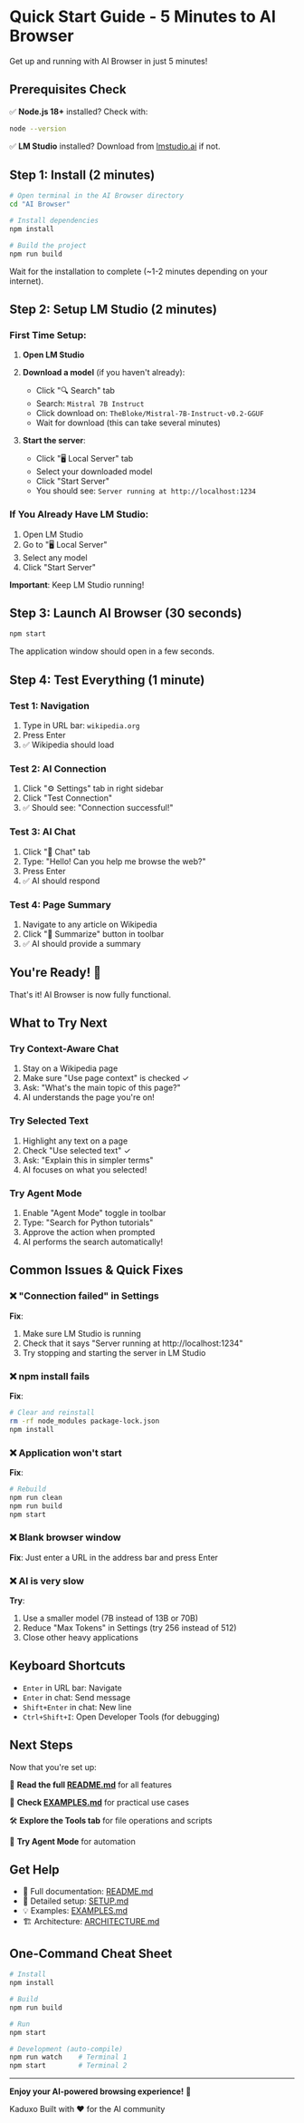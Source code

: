 # Quick Start Guide - 5 Minutes to AI Browser

Get up and running with AI Browser in just 5 minutes!

## Prerequisites Check

✅ **Node.js 18+** installed? Check with:
```bash
node --version
```

✅ **LM Studio** installed? Download from [lmstudio.ai](https://lmstudio.ai) if not.

## Step 1: Install (2 minutes)

```bash
# Open terminal in the AI Browser directory
cd "AI Browser"

# Install dependencies
npm install

# Build the project
npm run build
```

Wait for the installation to complete (~1-2 minutes depending on your internet).

## Step 2: Setup LM Studio (2 minutes)

### First Time Setup:

1. **Open LM Studio**

2. **Download a model** (if you haven't already):
   - Click "🔍 Search" tab
   - Search: `Mistral 7B Instruct`
   - Click download on: `TheBloke/Mistral-7B-Instruct-v0.2-GGUF`
   - Wait for download (this can take several minutes)

3. **Start the server**:
   - Click "🖥️ Local Server" tab
   - Select your downloaded model
   - Click "Start Server"
   - You should see: `Server running at http://localhost:1234`

### If You Already Have LM Studio:

1. Open LM Studio
2. Go to "🖥️ Local Server"
3. Select any model
4. Click "Start Server"

**Important**: Keep LM Studio running!

## Step 3: Launch AI Browser (30 seconds)

```bash
npm start
```

The application window should open in a few seconds.

## Step 4: Test Everything (1 minute)

### Test 1: Navigation
1. Type in URL bar: `wikipedia.org`
2. Press Enter
3. ✅ Wikipedia should load

### Test 2: AI Connection
1. Click "⚙️ Settings" tab in right sidebar
2. Click "Test Connection"
3. ✅ Should see: "Connection successful!"

### Test 3: AI Chat
1. Click "💬 Chat" tab
2. Type: "Hello! Can you help me browse the web?"
3. Press Enter
4. ✅ AI should respond

### Test 4: Page Summary
1. Navigate to any article on Wikipedia
2. Click "📄 Summarize" button in toolbar
3. ✅ AI should provide a summary

## You're Ready! 🎉

That's it! AI Browser is now fully functional.

## What to Try Next

### Try Context-Aware Chat
1. Stay on a Wikipedia page
2. Make sure "Use page context" is checked ✓
3. Ask: "What's the main topic of this page?"
4. AI understands the page you're on!

### Try Selected Text
1. Highlight any text on a page
2. Check "Use selected text" ✓
3. Ask: "Explain this in simpler terms"
4. AI focuses on what you selected!

### Try Agent Mode
1. Enable "Agent Mode" toggle in toolbar
2. Type: "Search for Python tutorials"
3. Approve the action when prompted
4. AI performs the search automatically!

## Common Issues & Quick Fixes

### ❌ "Connection failed" in Settings

**Fix**:
1. Make sure LM Studio is running
2. Check that it says "Server running at http://localhost:1234"
3. Try stopping and starting the server in LM Studio

### ❌ npm install fails

**Fix**:
```bash
# Clear and reinstall
rm -rf node_modules package-lock.json
npm install
```

### ❌ Application won't start

**Fix**:
```bash
# Rebuild
npm run clean
npm run build
npm start
```

### ❌ Blank browser window

**Fix**: Just enter a URL in the address bar and press Enter

### ❌ AI is very slow

**Try**:
1. Use a smaller model (7B instead of 13B or 70B)
2. Reduce "Max Tokens" in Settings (try 256 instead of 512)
3. Close other heavy applications

## Keyboard Shortcuts

- `Enter` in URL bar: Navigate
- `Enter` in chat: Send message
- `Shift+Enter` in chat: New line
- `Ctrl+Shift+I`: Open Developer Tools (for debugging)

## Next Steps

Now that you're set up:

📖 **Read the full [README.md](README.md)** for all features

🎯 **Check [EXAMPLES.md](EXAMPLES.md)** for practical use cases

🛠️ **Explore the Tools tab** for file operations and scripts

🤖 **Try Agent Mode** for automation

## Get Help

- 📖 Full documentation: [README.md](README.md)
- 🔧 Detailed setup: [SETUP.md](SETUP.md)
- 💡 Examples: [EXAMPLES.md](EXAMPLES.md)
- 🏗️ Architecture: [ARCHITECTURE.md](ARCHITECTURE.md)

## One-Command Cheat Sheet

```bash
# Install
npm install

# Build
npm run build

# Run
npm start

# Development (auto-compile)
npm run watch    # Terminal 1
npm start        # Terminal 2
```

---

**Enjoy your AI-powered browsing experience!** 🚀

Kaduxo Built with ❤️ for the AI community
